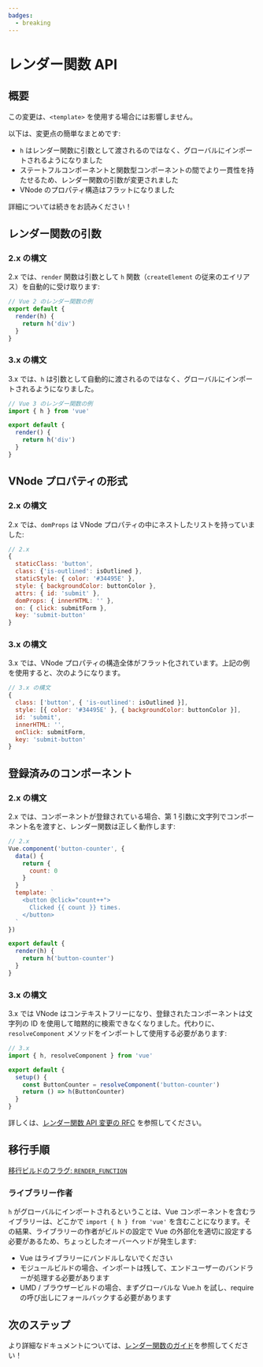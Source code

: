 ```yaml
---
badges:
  - breaking
---
```


# レンダー関数 API <MigrationBadges :badges="$frontmatter.badges" />

## 概要

この変更は、`<template>` を使用する場合には影響しません。

以下は、変更点の簡単なまとめです:

- `h` はレンダー関数に引数として渡されるのではなく、グローバルにインポートされるようになりました
- ステートフルコンポーネントと関数型コンポーネントの間でより一貫性を持たせるため、レンダー関数の引数が変更されました
- VNode のプロパティ構造はフラットになりました

詳細については続きをお読みください！

## レンダー関数の引数

### 2.x の構文

2.x では、`render` 関数は引数として `h` 関数（`createElement` の従来のエイリアス）を自動的に受け取ります:

```js
// Vue 2 のレンダー関数の例
export default {
  render(h) {
    return h('div')
  }
}
```

### 3.x の構文

3.x では、`h` は引数として自動的に渡されるのではなく、グローバルにインポートされるようになりました。

```js
// Vue 3 のレンダー関数の例
import { h } from 'vue'

export default {
  render() {
    return h('div')
  }
}
```

## VNode プロパティの形式

### 2.x の構文

2.x では、`domProps` は VNode プロパティの中にネストしたリストを持っていました:

```js
// 2.x
{
  staticClass: 'button',
  class: {'is-outlined': isOutlined },
  staticStyle: { color: '#34495E' },
  style: { backgroundColor: buttonColor },
  attrs: { id: 'submit' },
  domProps: { innerHTML: '' },
  on: { click: submitForm },
  key: 'submit-button'
}
```

### 3.x の構文

3.x では、VNode プロパティの構造全体がフラット化されています。上記の例を使用すると、次のようになります。

```js
// 3.x の構文
{
  class: ['button', { 'is-outlined': isOutlined }],
  style: [{ color: '#34495E' }, { backgroundColor: buttonColor }],
  id: 'submit',
  innerHTML: '',
  onClick: submitForm,
  key: 'submit-button'
}
```

## 登録済みのコンポーネント

### 2.x の構文

2.x では、コンポーネントが登録されている場合、第 1 引数に文字列でコンポーネント名を渡すと、レンダー関数は正しく動作します:

```js
// 2.x
Vue.component('button-counter', {
  data() {
    return {
      count: 0
    }
  }
  template: `
    <button @click="count++">
      Clicked {{ count }} times.
    </button>
  `
})

export default {
  render(h) {
    return h('button-counter')
  }
}
```

### 3.x の構文

3.x では VNode はコンテキストフリーになり、登録されたコンポーネントは文字列の ID を使用して暗黙的に検索できなくなりました。代わりに、`resolveComponent` メソッドをインポートして使用する必要があります:

```js
// 3.x
import { h, resolveComponent } from 'vue'

export default {
  setup() {
    const ButtonCounter = resolveComponent('button-counter')
    return () => h(ButtonCounter)
  }
}
```

詳しくは、[レンダー関数 API 変更の RFC](https://github.com/vuejs/rfcs/blob/master/active-rfcs/0008-render-function-api-change.md#context-free-vnodes) を参照してください。

## 移行手順

[移行ビルドのフラグ: `RENDER_FUNCTION`](../migration-build.html#compat-configuration)

### ライブラリー作者

`h` がグローバルにインポートされるということは、Vue コンポーネントを含むライブラリーは、どこかで `import { h } from 'vue'` を含むことになります。その結果、ライブラリーの作者がビルドの設定で Vue の外部化を適切に設定する必要があるため、ちょっとしたオーバーヘッドが発生します:

- Vue はライブラリーにバンドルしないでください
- モジュールビルドの場合、インポートは残して、エンドユーザーのバンドラーが処理する必要があります
- UMD / ブラウザービルドの場合、まずグローバルな Vue.h を試し、require の呼び出しにフォールバックする必要があります

## 次のステップ

より詳細なドキュメントについては、[レンダー関数のガイド](https://ja.vuejs.org/guide/extras/render-function.html)を参照してください！
